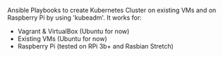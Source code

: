 Ansible Playbooks to create Kubernetes Cluster on existing VMs and on Raspberry Pi by using 'kubeadm'.
It works for:
- Vagrant & VirtualBox (Ubuntu for now)
- Existing VMs (Ubuntu for now)
- Raspberry Pi (tested on RPi 3b+ and Rasbian Stretch)

